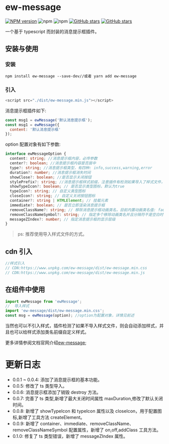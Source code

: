 # ew-message

[![NPM version](https://img.shields.io/npm/v/ew-message.svg?color=red)](https://www.npmjs.com/package/ew-message)
![npm](https://img.shields.io/npm/dw/ew-message)
![npm](https://img.shields.io/npm/dt/ew-message)
[![GitHub stars](https://img.shields.io/github/stars/eveningwater/ewMessage.svg?color=#42b983)](https://github.com/eveningwater/ew-message/stargazers)
[![GitHub stars](https://img.shields.io/github/forks/eveningwater/ewMessage.svg)](https://github.com/eveningwater/ew-message/network/members)

一个基于 typescript 而封装的消息提示框插件。

## 安装与使用

### 安装

```
npm install ew-message --save-dev//或者 yarn add ew-message
```

### 引入

```js
<script src="./dist/ew-message.min.js"></script>
```

消息提示框插件如下:

```js
const msg1 = ewMessage('默认消息提示框');
const msg1 = ewMessage({
  content: '默认消息提示框'
});
```

option 配置对象有如下参数:

```ts
interface ewMessageOption {
  content: string; //消息提示框内容，必传参数
  center?: boolean; //消息提示框内容是否居中
  type?: string; //消息提示框类型，有四种: info,success,warning,error
  duration?: number; //消息提示框消失时间
  showClose?: boolean; //是否显示关闭按钮
  stylePrefix?: string; //消息提示框样式前缀，注意插件有检测如果导入了样式文件，则这个配置无效
  showTypeIcon?: boolean; // 是否显示类型图标，默认为true
  typeIcon?: string; // 自定义类型图标
  closeIcon?: string; // 自定义关闭按钮图标
  container?: string | HTMLElement; // 挂载元素
  immediate?: boolean; // 是否立即渲染消息提示框
  removeClassName?: string; // 移除消息提示框动画类名，目前内置动画类名值: fadeOut与scaleDown
  removeClassNameSymbol?: string; // 指定多个移除动画类名并且分隔符不是空白时传入
  messageZIndex?: number; // 指定消息提示框的显示层级
}
```

> ps: 推荐使用导入样式文件的方式。

## cdn 引入

```js
//样式引入
// CDN:https://www.unpkg.com/ew-message/dist/ew-message.min.css
// CDN:https://www.unpkg.com/ew-message/dist/ew-message.min.js
```

## 在组件中使用

```js
import ewMessage from 'ewMessage';
//  导入样式
import 'ew-message/dist/ew-message.min.css';
const msg = ewMessage(option); //option为配置对象，详情见前述
```

当然也可以不引入样式，插件检测了如果不导入样式文件，则会自动添加样式，并且也可以给样式添加类名前缀自定义样式。

更多详情参阅文档官网介绍[ew-message](https://eveningwater.github.io/ew-message/);

# 更新日志

- 0.0.1 ~ 0.0.4: 添加了消息提示框的基本功能。
- 0.0.5: 修改了 ts 类型导入。
- 0.0.6: 消息提示框添加了销毁 destroy 方法。
- 0.0.7: 完善了 ts 类型,新增了最大关闭时间属性 maxDuration,修改了默认关闭时间。
- 0.0.8: 新增了 showTypeIcon 和 typeIcon 属性以及 closeIcon，用于配置图标,新增了工具方法 createElement。
- 0.0.9: 新增了 container、immediate、removeClassName、removeClassNameSymbol 配置属性，新增了 on,off,addClass 工具方法。
- 0.1.0: 修复了 ts 类型错误，新增了 messageZIndex 属性。
